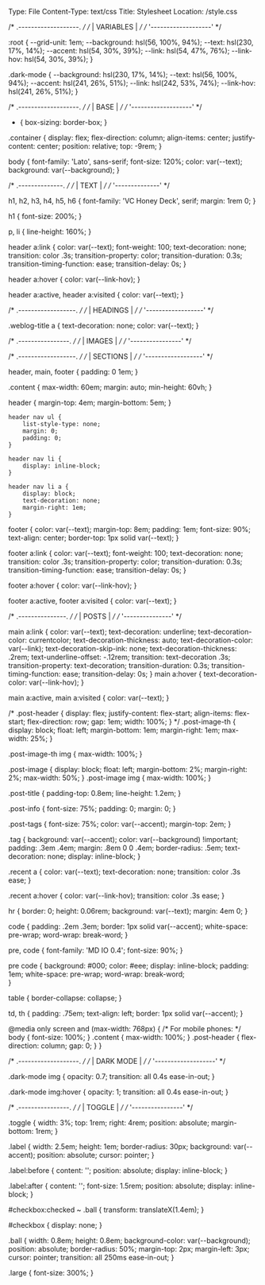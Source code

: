 Type: File
Content-Type: text/css
Title: Stylesheet
Location: /style.css


/* .-------------------. */
/* |     VARIABLES     | */
/* '-------------------' */


 :root {
    --grid-unit: 1em;
    --background: hsl(56, 100%, 94%);
    --text: hsl(230, 17%, 14%);
    --accent: hsl(54, 30%, 39%);
    --link: hsl(54, 47%, 76%); 
    --link-hov: hsl(54, 30%, 39%);
}

.dark-mode {
    --background: hsl(230, 17%, 14%);
    --text: hsl(56, 100%, 94%);
    --accent: hsl(241, 26%, 51%);
    --link: hsl(242, 53%, 74%);
    --link-hov: hsl(241, 26%, 51%);
}

/* .-------------------. */
/* |        BASE       | */
/* '-------------------' */

* {
	box-sizing: border-box;
}

.container {
    display: flex;
    flex-direction: column;
    align-items: center;
    justify-content: center;
    position: relative;
    top: -9rem;
}

body {
	font-family: 'Lato', sans-serif;
	font-size: 120%;
	color: var(--text);
	background: var(--background);
}


/* .--------------. */
/* |     TEXT     | */
/* '--------------' */

h1, h2, h3, h4, h5, h6 {
	font-family: 'VC Honey Deck', serif;
	margin: 1rem 0;
}

h1 {
    font-size: 200%;
}

p, li {
	line-height: 160%;
}

header a:link { 
    color: var(--text);
    font-weight: 100;
    text-decoration: none;
    transition: color .3s;
    transition-property: color;
    transition-duration: 0.3s;
    transition-timing-function: ease;
    transition-delay: 0s;
}

header a:hover { 
    color: var(--link-hov); 
}

header a:active, header a:visited { 
    color: var(--text); 
}


/* .------------------. */
/* |     HEADINGS     | */
/* '------------------' */

.weblog-title a {
	text-decoration: none;
	color: var(--text);
}

/* .----------------. */
/* |     IMAGES     | */
/* '----------------' */

/* .------------------. */
/* |     SECTIONS     | */
/* '------------------' */

header, main, footer {
	padding: 0 1em;
}

.content {
    max-width: 60em;
    margin: auto;
    min-height: 60vh;
}

header {
	margin-top: 4em;
    margin-bottom: 5em;
}

    header nav ul {
        list-style-type: none;
        margin: 0;
        padding: 0;
    }

    header nav li {
        display: inline-block;
    }

    header nav li a {
        display: block;
        text-decoration: none;
        margin-right: 1em;
    }

footer {
    color: var(--text);
	margin-top: 8em;
    padding: 1em;
	font-size: 90%;
	text-align: center;
    border-top: 1px solid var(--text);
}

footer a:link { 
    color: var(--text);
    font-weight: 100;
    text-decoration: none;
    transition: color .3s;
    transition-property: color;
    transition-duration: 0.3s;
    transition-timing-function: ease;
    transition-delay: 0s;
}

footer a:hover { 
    color: var(--link-hov); 
}

footer a:active, footer a:visited { 
    color: var(--text); 
}

/* .---------------. */
/* |     POSTS     | */
/* '---------------' */


main a:link { 
    color: var(--text);
    text-decoration: underline;
    text-decoration-color: currentcolor;
    text-decoration-thickness: auto;
    text-decoration-color: var(--link);
    text-decoration-skip-ink: none;
    text-decoration-thickness: .2rem;
    text-underline-offset: -.12rem;
    transition: text-decoration .3s;
    transition-property: text-decoration;
    transition-duration: 0.3s;
    transition-timing-function: ease;
    transition-delay: 0s;
}
main a:hover { 
    text-decoration-color: var(--link-hov); 
}

main a:active, main a:visited { 
    color: var(--text); 
}

/*
.post-header {
  display: flex;
  justify-content: flex-start;
  align-items: flex-start;
  flex-direction: row;
  gap: 1em;
  width: 100%;
}
*/
.post-image-th {
    display: block;
    float: left;
    margin-bottom: 1em;
    margin-right: 1em;
    max-width: 25%;
}

.post-image-th img {
    max-width: 100%;
}

.post-image {
  display: block;
  float: left;
  margin-bottom: 2%;
  margin-right: 2%;
  max-width: 50%;
}
    .post-image img {
        max-width: 100%;
    }

.post-title {
    padding-top: 0.8em;
    line-height: 1.2em;
}

.post-info {
	font-size: 75%;
    padding: 0;
    margin: 0;
}

.post-tags {
	font-size: 75%;
	color: var(--accent);
    margin-top: 2em;
}

.tag {
	background: var(--accent);
	color: var(--background) !important;
	padding: .3em .4em;
	margin: .8em 0 0 .4em;
	border-radius: .5em;
	text-decoration: none;
	display: inline-block;
}

.recent a {
    color: var(--text);
    text-decoration: none;
    transition: color .3s ease;
}

.recent a:hover {
    color: var(--link-hov);
    transition: color .3s ease;
}

hr {
	border: 0;
	height: 0.06rem;
	background: var(--text);
	margin: 4em 0;
}

code {
	padding: .2em .3em;
	border: 1px solid var(--accent);
	white-space: pre-wrap;
	word-wrap: break-word; 
}

pre, code {
	font-family: 'MD IO 0.4';
	font-size: 90%;
}

pre code {
	background: #000;
	color: #eee;
	display: inline-block;
	padding: 1em;
	white-space: pre-wrap;
	word-wrap: break-word;   
}


table {
	border-collapse: collapse;
}

td, th {
	padding: .75em;
	text-align: left;
	border: 1px solid var(--accent);
}


@media only screen and (max-width: 768px) {
  /* For mobile phones: */
  body {
    font-size: 100%;
  }
  .content {
    max-width: 100%;
  }
  .post-header {
    flex-direction: column;
    gap: 0;
  }
}

/* .-------------------. */
/* |     DARK MODE     | */
/* '-------------------' */


.dark-mode img {
    opacity: 0.7;
    transition: all 0.4s ease-in-out;
}

.dark-mode img:hover {
    opacity: 1;
    transition: all 0.4s ease-in-out;
}


/* .----------------. */
/* |     TOGGLE     | */
/* '----------------' */


.toggle {
    width: 3%;
    top: 1rem;
    right: 4rem;
    position: absolute;
    margin-bottom: 1rem;
}

.label {
    width: 2.5em;
    height: 1em;
    border-radius: 30px;
    background: var(--accent);
    position: absolute;
    cursor: pointer;
}

.label:before {
    content: '';
    position: absolute;
    display: inline-block;
}

.label:after {
    content: '';
    font-size: 1.5rem;
    position: absolute;
    display: inline-block;
}

#checkbox:checked ~ .ball {
    transform: translateX(1.4em);
}

#checkbox {
    display: none;
}

.ball {
    width: 0.8em;
    height: 0.8em;
    background-color: var(--background);
    position: absolute;
    border-radius: 50%;
    margin-top: 2px;
    margin-left: 3px;
    cursor: pointer;
    transition: all 250ms ease-in-out;
}

.large {
    font-size: 300%;
}